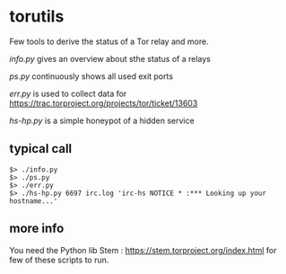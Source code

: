 # torutils
Few tools to derive the status of a Tor relay and more.

*info.py* gives an overview about sthe status of a relays

*ps.py* continuously shows all used exit ports

*err.py* is used to collect data for https://trac.torproject.org/projects/tor/ticket/13603

*hs-hp.py* is a simple honeypot of a hidden service

## typical call
    $> ./info.py
    $> ./ps.py
    $> ./err.py 
    $> ./hs-hp.py 6697 irc.log 'irc-hs NOTICE * :*** Looking up your hostname...'

## more info
You need the Python lib Stem : https://stem.torproject.org/index.html for few of these scripts to run.

